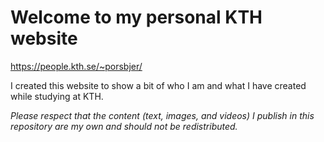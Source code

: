# Welcome to my personal KTH website 
https://people.kth.se/~porsbjer/

I created this website to show a bit of who I am and what I have created while studying at KTH.

*Please respect that the content (text, images, and videos) I publish in this repository are my own and should not be redistributed.*
